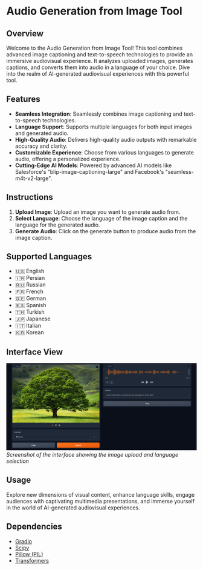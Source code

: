 # Audio Generation from Image Tool

## Overview
Welcome to the Audio Generation from Image Tool! This tool combines advanced image captioning and text-to-speech technologies to provide an immersive audiovisual experience. It analyzes uploaded images, generates captions, and converts them into audio in a language of your choice. Dive into the realm of AI-generated audiovisual experiences with this powerful tool.

## Features
- **Seamless Integration**: Seamlessly combines image captioning and text-to-speech technologies.
- **Language Support**: Supports multiple languages for both input images and generated audio.
- **High-Quality Audio**: Delivers high-quality audio outputs with remarkable accuracy and clarity.
- **Customizable Experience**: Choose from various languages to generate audio, offering a personalized experience.
- **Cutting-Edge AI Models**: Powered by advanced AI models like Salesforce's "blip-image-captioning-large" and Facebook's "seamless-m4t-v2-large".

## Instructions
1. **Upload Image**: Upload an image you want to generate audio from.
2. **Select Language**: Choose the language of the image caption and the language for the generated audio.
3. **Generate Audio**: Click on the generate button to produce audio from the image caption.

## Supported Languages
- 🇺🇸 English
- 🇮🇷 Persian
- 🇷🇺 Russian
- 🇫🇷 French
- 🇩🇪 German
- 🇪🇸 Spanish
- 🇹🇷 Turkish
- 🇯🇵 Japanese
- 🇮🇹 Italian
- 🇰🇷 Korean

## Interface View
![Interface View](interface_view.png)
*Screenshot of the interface showing the image upload and language selection*

## Usage
Explore new dimensions of visual content, enhance language skills, engage audiences with captivating multimedia presentations, and immerse yourself in the world of AI-generated audiovisual experiences.

## Dependencies
- [Gradio](https://www.gradio.app/)
- [Scipy](https://www.scipy.org/)
- [Pillow (PIL)](https://python-pillow.org/)
- [Transformers](https://huggingface.co/transformers/)
